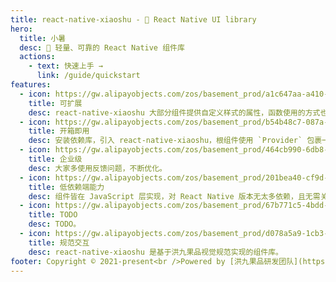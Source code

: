 ```yaml
---
title: react-native-xiaoshu - 🌈 React Native UI library
hero:
  title: 小暑
  desc: 🌈 轻量、可靠的 React Native 组件库
  actions:
    - text: 快速上手 →
      link: /guide/quickstart
features:
  - icon: https://gw.alipayobjects.com/zos/basement_prod/a1c647aa-a410-4024-8414-c9837709cb43/k7787itw_w126_h114.png
    title: 可扩展
    desc: react-native-xiaoshu 大部分组件提供自定义样式的属性，函数使用的方式也提供对应组件使用方式，大部分样式变量可以自定义覆盖。
  - icon: https://gw.alipayobjects.com/zos/basement_prod/b54b48c7-087a-4984-b150-bcecb40920de/k7787z07_w114_h120.png
    title: 开箱即用
    desc: 安装依赖库，引入 react-native-xiaoshu，根组件使用 `Provider` 包裹一层即可使用所有组件，支持按需加载，可满足日常 80% 的开发需求。
  - icon: https://gw.alipayobjects.com/zos/basement_prod/464cb990-6db8-4611-89af-7766e208b365/k77899wk_w108_h132.png
    title: 企业级
    desc: 大家多使用反馈问题，不断优化。
  - icon: https://gw.alipayobjects.com/zos/basement_prod/201bea40-cf9d-4be2-a1d8-55bec136faf2/k7788a8s_w102_h120.png
    title: 低依赖端能力
    desc: 组件皆在 JavaScript 层实现，对 React Native 版本无太多依赖，且无需关心 Android、iOS 各个版本依赖问题。
  - icon: https://gw.alipayobjects.com/zos/basement_prod/67b771c5-4bdd-4384-80a4-978b85f91282/k7788ov2_w126_h126.png
    title: TODO
    desc: TODO。
  - icon: https://gw.alipayobjects.com/zos/basement_prod/d078a5a9-1cb3-4352-9f05-505c2e98bc95/k7788v4b_w102_h126.png
    title: 规范交互
    desc: react-native-xiaoshu 是基于洪九果品视觉规范实现的组件库。
footer: Copyright © 2021-present<br />Powered by [洪九果品研发团队](https://github.com/hjfruit).
---
```

